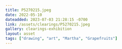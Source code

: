 ```yaml
---
title: P5270215.jpeg
date: 2022-05-10
dateadded: 2023-07-03 21:28:15 -0700
link: /assets/clearings/P5270215.jpeg
gallery: clearings-exhibition
layout: asset
tags: ["drawing", "art", "Martha", "Grapefruits"]
--- 
```

